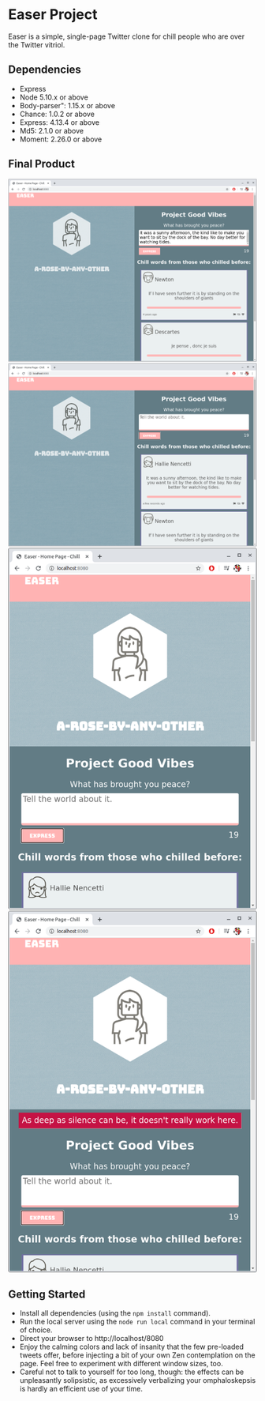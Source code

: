 # Easer Project

Easer is a simple, single-page Twitter clone for chill people who are over the Twitter vitriol.



## Dependencies

- Express
- Node 5.10.x or above
- Body-parser": 1.15.x or above
- Chance: 1.0.2 or above
- Express: 4.13.4 or above
- Md5: 2.1.0 or above
- Moment: 2.26.0 or above

## Final Product
!["Screenshot of 'tweet' page"](https://raw.githubusercontent.com/the1andonlycj/tweeter/master/docs/Posting%20a%20tweet.png)
!["Screenshot of posted 'tweet'"](https://raw.githubusercontent.com/the1andonlycj/tweeter/master/docs/Tweet%20posted.png)
!["Screenshot of adaptive display"](https://raw.githubusercontent.com/the1andonlycj/tweeter/master/docs/Media%20adaptive%20display.png)
!["Screenshot of error message"](https://raw.githubusercontent.com/the1andonlycj/tweeter/master/docs/Error%20message.png)

## Getting Started
- Install all dependencies (using the `npm install` command).
- Run the local server using the `node run local` command in your terminal of choice.
- Direct your browser to http://localhost/8080
- Enjoy the calming colors and lack of insanity that the few pre-loaded tweets offer, before injecting a bit of your own Zen contemplation on the page. Feel free to experiment with different window sizes, too. 
- Careful not to talk to yourself for too long, though: the effects can be unpleasantly solipsistic, as excessively verbalizing your omphaloskepsis is hardly an efficient use of your time.